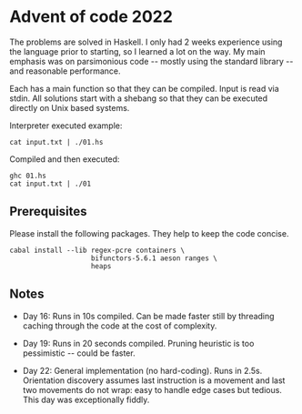 # Advent of code 2022

The problems are solved in Haskell. I only had 2 weeks
experience using the language prior to starting, so I
learned a lot on the way. My main emphasis was on
parsimonious code -- mostly using the standard library
-- and reasonable performance.

Each has a main function so that they can be compiled.
Input is read via stdin. All solutions start with a
shebang so that they can be executed directly on Unix
based systems.

Interpreter executed example:
```
cat input.txt | ./01.hs
```

Compiled and then executed:
```
ghc 01.hs
cat input.txt | ./01
```

## Prerequisites

Please install the following packages. They help to
keep the code concise.
```
cabal install --lib regex-pcre containers \
                    bifunctors-5.6.1 aeson ranges \
                    heaps
```

## Notes

* Day 16: Runs in 10s compiled. Can be made faster still 
by threading caching through the code at the cost of
complexity.

* Day 19: Runs in 20 seconds compiled. Pruning heuristic
is too pessimistic -- could be faster.

* Day 22: General implementation (no hard-coding). Runs in
2.5s. Orientation discovery assumes last instruction is a
movement and last two movements do not wrap: easy to
handle edge cases but tedious. This day was exceptionally
fiddly.
